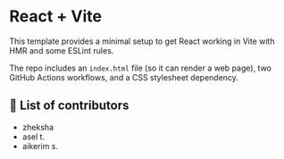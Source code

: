 # React + Vite

This template provides a minimal setup to get React working in Vite with HMR and some ESLint rules.

The repo includes an `index.html` file (so it can render a web page), two GitHub Actions workflows, and a CSS stylesheet dependency.

## 🥷 List of contributors
 - zheksha
 - asel t.
 - aikerim s.
 
 
